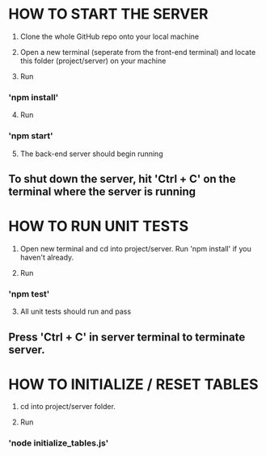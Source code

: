 # HOW TO START THE SERVER
1. Clone the whole GitHub repo onto your local machine

2. Open a new terminal (seperate from the front-end terminal) and locate this folder (project/server) on your machine

3. Run 
  ### 'npm install'

4. Run 
  ### 'npm start'

5. The back-end server should begin running

## To shut down the server, hit 'Ctrl + C' on the terminal where the server is running


# HOW TO RUN UNIT TESTS

1. Open new terminal and cd into project/server. Run 'npm install' if you haven't already.

2. Run
  ### 'npm test'

3. All unit tests should run and pass

## Press 'Ctrl + C' in server terminal to terminate server.


# HOW TO INITIALIZE / RESET TABLES

1. cd into project/server folder.

2. Run
  ### 'node initialize_tables.js'